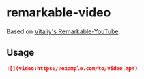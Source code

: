 # remarkable-video

Based on [Vitaliy's Remarkable-YouTube](https://github.com/vitaliy-bobrov/remarkable-youtube).

## Usage

```md
![](video:https://example.com/to/video.mp4)
```
